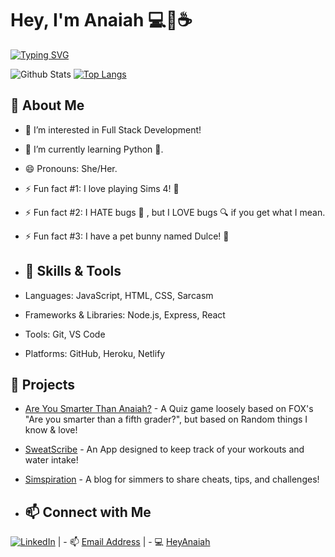 # Hey, I'm Anaiah 💻💖☕
[![Typing SVG](https://readme-typing-svg.herokuapp.com?font=comfortaa&color=016EEA&size=24&width=500&lines=Full+Stack+Software+Engineer+🌱;Sims+4+Lover+💚;Matcha+Addict+☕;Front-End+Enthusiast+💻)](https://git.io/typing-svg)

![Github Stats](https://github-readme-stats.vercel.app/api?username=Anaiahm&show_icons=true&theme=ambient_gradient)  [![Top Langs](https://github-readme-stats.vercel.app/api/top-langs/?username=anaiahm&show_icons=true&theme=ambient_gradient)](https://github.com/anaiahm/github-readme-stats)

## 👑 About Me
- 👀 I’m interested in Full Stack Development!
- 🌱 I’m currently learning Python 🐍.
- 😄 Pronouns: She/Her.
- ⚡ Fun fact #1: I love playing Sims 4! 💚
- ⚡ Fun fact #2: I HATE bugs 🐛
, but I LOVE bugs 🔍 if you get what I mean.
- ⚡ Fun fact #3: I have a pet bunny named Dulce! 🐰

- ## 🔧 Skills & Tools

- Languages: JavaScript, HTML, CSS, Sarcasm
- Frameworks & Libraries: Node.js, Express, React
- Tools: Git, VS Code
- Platforms: GitHub, Heroku, Netlify





## 🚀 Projects

- [Are You Smarter Than Anaiah?](https://anaiahm.github.io/Are-You-Smarter-Than-Anaiah-Quiz-Game/) - A Quiz game loosely based on FOX's "Are you smarter than a fifth grader?", but based on Random things I know & love!
- [SweatScribe](https://sweat-scribe-3fc4d84a62af.herokuapp.com/) - An App designed to keep track of your workouts and water intake!
- [Simspiration](https://simspiration.netlify.app/) - A blog for simmers to share cheats, tips, and challenges!

- ## 📫 Connect with Me

[![LinkedIn](https://img.shields.io/badge/LinkedIn-Profile-blue?style=flat-square&logo=linkedin&logoColor=white)](https://www.linkedin.com/in/anaiahm/)  | - 📫 [Email Address](mailto:amaddox.dev@gmail.com) | - 💻 [HeyAnaiah](https://heyanaiah.netlify.com)
<!---
Anaiahm/Anaiahm is a ✨ special ✨ repository because its `README.md` (this file) appears on your GitHub profile.
You can click the Preview link to take a look at your changes.
- 💞️ I’m looking to collaborate on ...
- 📫 How to reach me ... 

 <details>
    <summary>&#9889 <b>GitHub Stats</b></summary><br/>

![Github Stats](https://github-readme-stats.vercel.app/api?username=Anaiahm&show_icons=true&theme=radical) 




</details>
<!---
